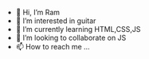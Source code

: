 - 👋 Hi, I’m Ram
- 👀 I’m interested in guitar
- 🌱 I’m currently learning HTML,CSS,JS
- 💞️ I’m looking to collaborate on JS
- 📫 How to reach me ...

<!---
cherryrk/cherryrk is a ✨ special ✨ repository because its `README.md` (this file) appears on your GitHub profile.
You can click the Preview link to take a look at your changes.
--->
